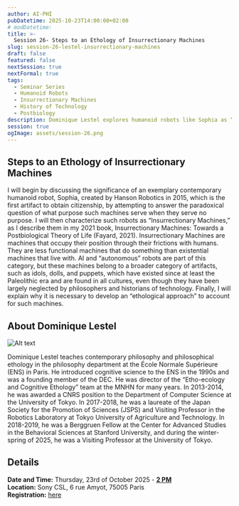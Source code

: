 ```yaml
---
author: AI-PHI
pubDatetime: 2025-10-23T14:00:00+02:00
# modDatetime:
title: >-
  Session 26- Steps to an Ethology of Insurrectionary Machines
slug: session-26-lestel-insurrectionary-machines
draft: false
featured: false
nextSession: true
nextFormal: true
tags:
  - Seminar Series
  - Humanoid Robots
  - Insurrectionary Machines
  - History of Technology
  - Postbiology
description: Dominique Lestel explores humanoid robots like Sophia as “Insurrectionary Machines” — artifacts that unsettle rather than serve, existing in friction with humans. From ancient idols to AI systems, these machines invite us to rethink life itself through an ethological lens.
session: true
ogImage: assets/session-26.png
---
```


## Steps to an Ethology of Insurrectionary Machines

I will begin by discussing the significance of an exemplary contemporary humanoid robot, Sophia, created by Hanson Robotics in 2015, which is the first artifact to obtain citizenship, by attempting to answer the paradoxical question of what purpose such machines serve when they serve no purpose. I will then characterize such robots as “Insurrectionary Machines,” as I describe them in my 2021 book, Insurrectionary Machines: Towards a Postbiological Theory of Life (Fayard, 2021). Insurrectionary Machines are machines that occupy their position through their frictions with humans. They are less functional machines that do something than existential machines that live with. AI and “autonomous” robots are part of this category, but these machines belong to a broader category of artifacts, such as idols, dolls, and puppets, which have existed since at least the Paleolithic era and are found in all cultures, even though they have been largely neglected by philosophers and historians of technology. Finally, I will explain why it is necessary to develop an “ethological approach” to account for such machines.

## About Dominique Lestel

![Alt text](@assets/images/dominique-lestel.jpg)

Dominique Lestel teaches contemporary philosophy and philosophical ethology in the philosophy department at the École Normale Supérieure (ENS) in Paris. He introduced cognitive science to the ENS in the 1990s and was a founding member of the DEC. He was director of the “Etho-ecology and Cognitive Ethology” team at the MNHN for many years. In 2013-2014, he was awarded a CNRS position to the Department of Computer Science at the University of Tokyo. In 2017-2018, he was a laureate of the Japan Society for the Promotion of Sciences (JSPS) and Visiting Professor in the Robotics Laboratory at Tokyo University of Agriculture and Technology. In 2018-2019, he was a Berggruen Fellow at the Center for Advanced Studies in the Behavioral Sciences at Stanford University, and during the winter-spring of 2025, he was a Visiting Professor at the University of Tokyo.

## Details

**Date and Time:** Thursday, 23rd of October 2025 - <u>**2 PM**</u>  
**Location:** Sony CSL, 6 rue Amyot, 75005 Paris  
**Registration:** [here](https://luma.com/65lsqk3u)
